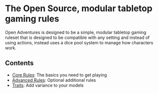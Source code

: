# The Open Source, modular tabletop gaming rules
Open Adventures is designed to be a simple, modular tabletop gaming ruleset that is designed to be compatible with any setting and instead of using actions, instead uses a dice pool system to manage how characters work.

## Contents

* [Core Rules](core-rules.md): The basics you need to get playing
* [Advanced Rules](advanced-rules.md): Optional additional rules
* [Traits](traits.md): Add variance to your models
